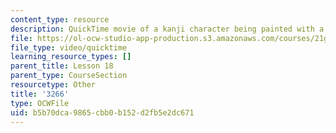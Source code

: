 ```yaml
---
content_type: resource
description: QuickTime movie of a kanji character being painted with a brush.
file: https://ol-ocw-studio-app-production.s3.amazonaws.com/courses/21g-504-japanese-iv-spring-2009/b5b70dca9865cbb0b152d2fb5e2dc671_3266.mov
file_type: video/quicktime
learning_resource_types: []
parent_title: Lesson 18
parent_type: CourseSection
resourcetype: Other
title: '3266'
type: OCWFile
uid: b5b70dca-9865-cbb0-b152-d2fb5e2dc671
---
```

